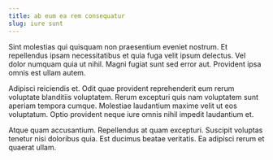 ```yaml
---
title: ab eum ea rem consequatur
slug: iure sunt
---
```


Sint molestias qui quisquam non praesentium eveniet nostrum. Et repellendus ipsam necessitatibus et quia fuga velit ipsum delectus. Vel dolor numquam quia ut nihil. Magni fugiat sunt sed error aut. Provident ipsa omnis est ullam autem.

Adipisci reiciendis et. Odit quae provident reprehenderit eum rerum voluptate blanditiis voluptatem. Rerum excepturi quis nam voluptatem sunt aperiam tempora cumque. Molestiae laudantium maxime velit ut eos voluptatum. Optio provident neque iure omnis nihil impedit laudantium et.

Atque quam accusantium. Repellendus at quam excepturi. Suscipit voluptas tenetur nisi doloribus quia. Est ducimus beatae veritatis. Ea adipisci rerum et quaerat ullam.
